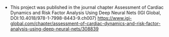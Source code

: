 - This project was published in the journal chapter Assessment of Cardiac Dynamics and Risk Factor Analysis Using Deep Neural Nets (IGI Global, DOI:10.4018/978-1-7998-8443-9.ch007)
  https://www.igi-global.com/chapter/assessment-of-cardiac-dynamics-and-risk-factor-analysis-using-deep-neural-nets/308839
